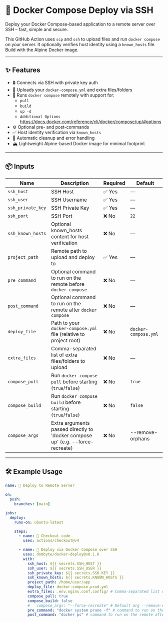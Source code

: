 # 🚀 Docker Compose Deploy via SSH

Deploy your Docker Compose-based application to a remote server over SSH – fast, simple and secure.

This GitHub Action uses `scp` and `ssh` to upload files and run `docker compose` on your server. It optionally verifies host identity using a `known_hosts` file. \
Build with the Alpine Docker image.

---

## ✨ Features

- 🔒 Connects via SSH with private key auth
- 📁 Uploads your `docker-compose.yml` and extra files/folders
- 🐳 Runs `docker compose` remotely with support for:
  - `pull`
  - `build`
  - `up -d`
  - `Additional Options` https://docs.docker.com/reference/cli/docker/compose/up/#options
- ⚙️ Optional pre- and post-commands
- ✅ Host identity verification via `known_hosts`
- 🧼 Automatic cleanup and error handling
- 🏔️ Lightweight Alpine-based Docker image for minimal footprint

---

## 📦 Inputs

| Name              | Description                                                                    | Required | Default              |
| ----------------- | ------------------------------------------------------------------------------ | -------- | -------------------- |
| `ssh_host`        | SSH Host                                                                       | ✅ Yes   | —                    |
| `ssh_user`        | SSH Username                                                                   | ✅ Yes   | —                    |
| `ssh_private_key` | SSH Private Key                                                                | ✅ Yes   | —                    |
| `ssh_port`        | SSH Port                                                                       | ❌ No    | `22`                 |
| `ssh_known_hosts` | Optional known_hosts content for host verification                             | ❌ No    | —                    |
| `project_path`    | Remote path to upload and deploy to                                            | ✅ Yes   | —                    |
| `pre_command`     | Optional command to run on the remote before `docker compose`                  | ❌ No    | —                    |
| `post_command`    | Optional command to run on the remote after `docker compose`                   | ❌ No    | —                    |
| `deploy_file`     | Path to your `docker-compose.yml` file (relative to project root)              | ❌ No    | `docker-compose.yml` |
| `extra_files`     | Comma-separated list of extra files/folders to upload                          | ❌ No    | —                    |
| `compose_pull`    | Run `docker compose pull` before starting (`true`/`false`)                     | ❌ No    | `true`               |
| `compose_build`   | Run `docker compose build` before starting (`true`/`false`)                    | ❌ No    | `false`              |
| `compose_args`    | Extra arguments passed directly to 'docker compose up' (e.g. --force-recreate) | ❌ No    | --remove-orphans     |

---

## 🛠 Example Usage

```yaml
name: 🚀 Deploy to Remote Server

on:
  push:
    branches: [main]

jobs:
  deploy:
    runs-on: ubuntu-latest

    steps:
      - name: 🧾 Checkout code
        uses: actions/checkout@v4

      - name: 🚀 Deploy via Docker Compose over SSH
        uses: dombyte/docker-deploy@v0.1.0
        with:
          ssh_host: ${{ secrets.SSH_HOST }}
          ssh_user: ${{ secrets.SSH_USER }}
          ssh_private_key: ${{ secrets.SSH_KEY }}
          ssh_known_hosts: ${{ secrets.KNOWN_HOSTS }}
          project_path: /home/user/app
          deploy_file: docker-compose.prod.yml
          extra_files: .env,nginx.conf,config/ # Comma-separated list of extra files/folders
          compose_pull: true
          compose_build: false
          #   compose_args: "--force-recreate" # Default arg --remove-orphans
          pre_command: "docker system prune -f" # command to run on the remote before `docker compose`
          post_command: "docker ps" # command to run on the remote after `docker compose`
```

